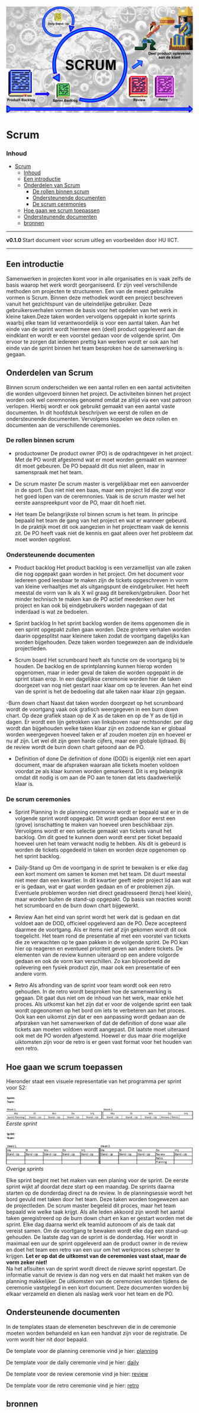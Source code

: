 ![logo](../Presenteren/img/../../Scrum/img/Scrumproces.jpg) [](logo-id)

# Scrum[](title-id)

### Inhoud[](toc-id)

- [Scrum](#scrum)
    - [Inhoud](#inhoud)
  - [Een introductie](#een-introductie)
  - [Onderdelen van Scrum](#onderdelen-van-scrum)
    - [De rollen binnen scrum](#de-rollen-binnen-scrum)
    - [Ondersteunende documenten](#ondersteunende-documenten)
    - [De scrum ceremonies](#de-scrum-ceremonies)
  - [Hoe gaan we scrum toepassen](#hoe-gaan-we-scrum-toepassen)
  - [Ondersteunende documenten](#ondersteunende-documenten-1)
  - [bronnen](#bronnen)

---

**v0.1.0 [](version-id)** Start document voor scrum uitleg en voorbeelden door HU IICT[](author-id).

---

## Een introductie

Samenwerken in projecten komt voor in alle organisaties en is vaak zelfs de basis waarop het werk wordt georganiseerd. Er zijn veel verschillende methoden om projecten te structureren. Een van de meest gebruikte vormen is Scrum. Binnen deze methodiek wordt een project beschreven vanuit het gezichtspunt van de uiteindelijke gebruiker. Deze gebruikersverhalen vormen de basis voor het opdelen van het werk in kleine taken.Deze taken worden vervolgens opgepakt in korte sprints waarbij elke team lid verantwoordelijk is voor een aantal taken. Aan het einde van de sprint wordt hiermee een (deel) product opgeleverd aan de eindklant en wordt er een voorstel gedaan voor de volgende sprint. Om ervoor te zorgen dat iedereen prettig kan werken wordt er ook aan het einde van de sprint binnen het team besproken hoe de samenwerking is gegaan.  

## Onderdelen van Scrum
Binnen scrum onderscheiden we een aantal rollen en een aantal activiteiten die worden uitgevoerd binnen het project. De activiteiten binnen het project worden ook wel ceremnonies genoemd omdat ze altijd via een vast patroon verlopen. Hierbij wordt er ook gebruikt gemaakt van een aantal vaste documenten. In dit hoofdstuk beschrijven we eerst de rollen en de ondersteunende documenten. Vervolgens koppelen we deze rollen en documenten aan de verschillende ceremonies. 

### De rollen binnen scrum
- productowner
De product owner (PO) is de opdrachtgever in het project. Met de PO wordt afgestemd wat er moet worden gemaakt en wanneer dit moet gebeuren. De PO bepaald dit dus niet alleen, maar in samenspraak met het team.

- De scrum master
De scrum master is vergelijkbaar met een aanvoerder in de sport. Dus niet niet een baas, maar een project lid die zorgt voor het goed lopen van de ceremnonies. Vaak is de scrum master wel het eerste aanspreekpunt voor de PO, maar dit hoeft niet.

- Het team
De belangrijkste rol binnen scrum is het team. In principe bepaald het team de gang van het project en wat er wanneer gebeurd. In de praktijk moet dit ook aangezien in het projectteam vaak de kennis zit. De PO heeft vaak niet de kennis en gaat alleen over het probleem dat moet worden opgelost. 

### Ondersteunende documenten
- Product backlog
Het product backlog is een verzamellijst van alle zaken die nog opgepakt gaan worden in het project. Om het document voor iedereen goed leesbaar te maken zijn de tickets opgeschreven in vorm van kleine verhaaltjes met als uitgangspunt de eindgebruiker. Het heeft meestal de vorm van Ik als X wil graag dit bereiken/gebruiken. Door het minder technisch te maken kan de PO actief meedenken over het project en kan ook bij eindgebruikers worden nagegaan of dat inderdaad is wat ze bedoelen. 

- Sprint backlog
In het sprint backlog worden de items opgenomen die in een sprint opgepakt zullen gaan worden. Deze grotere verhalen worden daarin opgesplitst naar kleinere taken zodat de voortgang dagelijks kan worden bijgehouden. Deze taken worden toegewezen aan de individuele projectleden. 

- Scrum board
Het scrumboard heeft als functie om de voortgang bij te houden. De backlog en de sprintplanning kunnen hierop worden opgenomen, maar in ieder geval de taken die worden opgepakt in de sprint staan erop. In een dagelijkse ceremonie worden hier de taken doorgezet van nog niet gestart naar klaar om op te leveren. Aan het eind van de sprint is het de bedoeling dat alle taken naar klaar zijn gegaan.

-Burn down chart
Naast dat taken worden doorgezet op het scrumboard wordt de voortgang vaak ook grafisch weergegeven in een burn down chart. Op deze grafiek staan op de X as de taken en op de Y as de tijd in dagen. Er wordt een lijn getrokken van linksboven naar rechtsonder. per dag wordt dan bijgehouden welke taken klaar zijn en zodoende kan er globaal worden weergegeven hoeveel taken er af zouden moeten zijn en hoeveel er nu af zijn. Let wel dit zijn geen harde cijfers, maar een globale lijdraad. Bij de review wordt de burn down chart getoond aan de PO.  

- Definition of done
De definition of done (DOD) is eigenlijk niet een apart document, maar de afspraken waaraan alle tickets moeten voldoen voordat ze als klaar kunnen worden gemarkeerd. Dit is erg belangrijk omdat dit nodig is om aan de PO aan te tonen dat iets daadwerkelijk klaar is.
  
### De scrum ceremonies 
- Sprint Planning
In de planning ceremonie wordt er bepaald wat er in de volgende sprint wordt opgepakt. Dit wordt gedaan door eerst een (grove) isnschatting te maken van hoeveel uren beschikbaar zijn. Vervolgens wordt er een selectie gemaakt van tickets vanuit het backlog. Om dit goed te kunnen doen wordt eerst per ticket bepaald hoeveel uren het team verwacht nodig te hebben. Als dit is gebeurd is worden de tickets opgedeeld in taken en worden deze opgenomen op het sprint backlog. 

- Daily-Stand up
Om de voortgang in de sprint te bewaken is er elke dag een kort moment om samen te komen met het team. Dit duurt meestal niet meer dan een kwartier. In dit kwartier geeft ieder project lid aan wat er is gedaan, wat er gaat worden gedaan en of er problemen zijn. Eventuele problemen worden niet direct geadresseerd (tenzij heel klein), maar worden buiten de stand-up opgepakt. Op basis van reacties wordt het scrumboard en de burn down chart bijgewerkt.  

- Review 
Aan het eind van sprint wordt het werk dat is gedaan en dat voldoet aan de DOD, officieel opgeleverd aan de PO. Deze accepteerd daarmee de voortgang. Als er items niet af zijn gekomen wordt dit ook toegelicht. Het team rond de presentatie af met een voorstel van tickets die ze verwachten op te gaan pakken in de volgende sprint. De PO kan hier op reageren en eventueel prioriteit geven aan andere tickets. De elementen van de review kunnen uiteraard op een andere volgorde gedaan en ook de vorm kan verschillen. Zo kan bijvoorbeeld de oplevering een fysiek product zijn, maar ook een presentatie of een andere vorm.

- Retro
Als afronding van de sprint voor team wordt ook een retro gehouden. In de retro wordt besproken hoe de samenwerking is gegaan. Dit gaat dus niet om de inhoud van het werk, maar enkle het proces. Als uitkomst kan het zijn dat er voor de volgende sprint een taak wordt opgeonomen op het bord om iets te verbeteren aan het proces. Ook kan een uikomst zijn dat er een aanpassing wordt gedaan aan de afpsraken van het samenwerken of dat de definition of done waar alle tickets aan moeten voldoen wordt aangepast. Dit laatste moet uiteraard ook met de PO worden afgestemd. Hoewel er dus maar drie mogelijke uiktomsten zijn voor de retro is er geen vast format voor het houden van een retro. 

## Hoe gaan we scrum toepassen

Hieronder staat een visuele representatie van het programma per sprint voor S2:

![Sprint1](../Scrum/img/Sprintoverzicht.png) [](logo-id)
*Eerste sprint*

![sprint2](../Scrum/img/Sprintoverzicht%20p2.png)
*Overige sprints*

Elke sprint begint met het maken van een planing voor de sprint. De eerste sprint wijkt af doordat deze start op een maandag. De sprints daarna starten op de donderdag direct na de review. In de planningsessie wordt het bord gevuld met taken door het team. Deze taken worden toegewezen aan de projectleden. De scrum master begeleid dit proces, maar het team bepaald wie welke taak krijgt. Als alle leden akkoord zijn wordt het aantal taken geregistreerd op de burn down chart en kan er gestart worden met de sprint. Elke dag daarna werkt elk teamlid autonoom of als de taak dat vereist samen. Om de voortgang te bewaken wordt elke dag een stand-up gehouden. De laatste dag van de sprint is de donderdag. Hier wordt in maximaal een uur de sprint opgeleverd aan de product owner in de review en doet het team een retro van een uur om het werkproces scherper te krijgen. **Let er op dat de uitkomst van de ceremonies vast staat, maar de vorm zeker niet!**  
Na het aflsuiten van de sprint wordt direct de nieuwe sprint opgestart. De informatie vanuit de review is dan nog vers en dat maakt het maken van de planning makkelijker.
De uitkomsten van de ceremonies worden tijdens de ceremonie vastgelegd in een kort document. Deze documenten worden bij elkaar verzameld en dienen als naslag werk voor het team en de PO. 

## Ondersteunende documenten
In de templates staan de elemeneten beschreven die in de ceremonie moeten worden behandeld en kan een handvat zijn voor de registratie. De vorm wordt hier nit door bepaald.

De template voor de planning ceremonie vind je hier: [planning](../Scrum/files/Planning%20Template.docx)

De template voor de daily ceremonie vind je hier: [daily](..\skills\Scrum\files\Stand%20up%20template.docx)

De template voor de review ceremonie vind je hier: [review](..\skills\Scrum\files\Review%20Template.docx)

De template voor de retro ceremonie vind je hier: [retro](..\skills\Scrum\files\Retro%20template.docx)

## bronnen




